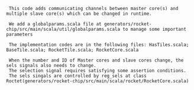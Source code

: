      This code adds communicating channels between master core(s) and multiple slave core(s) which can be changed in runtime.
     
     We add a globalparams.scala file at generators/rocket-chip/src/main/scala/util/globalparams.scala to manage some important parameters
     
     The implementation codes are in the following files: HasTiles.scala; BaseTile.scala; RocketTile.scala; RocketCore.scala
     
     When the number and ID of Master cores and slave cores change, the sels signals also needs to change.
     The selection signal requires satisfying some assertion conditions. 
     The sels singals are controlled by reg_sels at class Roctet(generators/rocket-chip/src/main/scala/rocket/RocketCore.scala)
